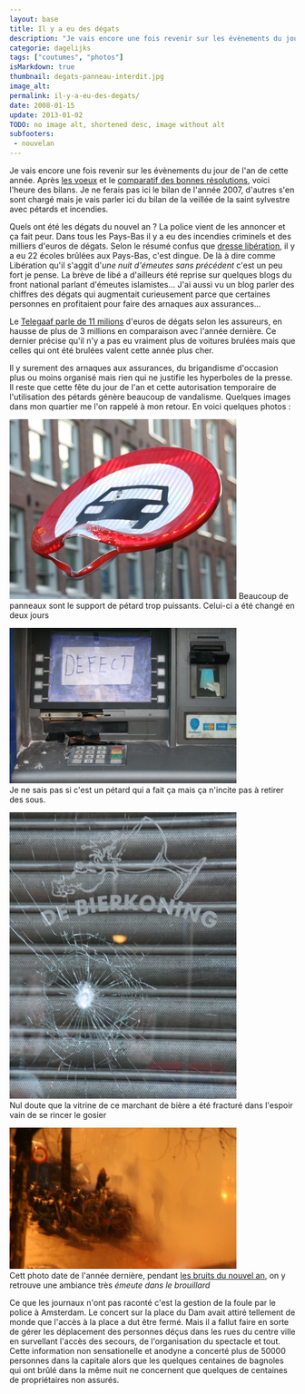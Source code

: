 ```yaml
---
layout: base
title: Il y a eu des dégats
description: "Je vais encore une fois revenir sur les évènements du jour de l'an de cette année. Après les voeux et le comparatif des bonnes résolutions, voici l'heure d"
categorie: dagelijks
tags: ["coutumes", "photos"]
isMarkdown: true
thumbnail: degats-panneau-interdit.jpg
image_alt: 
permalink: il-y-a-eu-des-degats/
date: 2008-01-15
update: 2013-01-02
TODO: no image alt, shortened desc, image without alt
subfooters:
 - nouvelan
---
```


Je vais encore une fois revenir sur les évènements du jour de l'an de cette année. Après [les voeux](/meilleurs-voeux-nouvelle-annee) et le [comparatif des bonnes résolutions](/deux-nouvelles-annees), voici l'heure des bilans. Je ne ferais pas ici le bilan de l'année 2007, d'autres s'en sont chargé mais je vais parler ici du bilan de la veillée de la saint sylvestre avec pétards et incendies.

Quels ont été les dégats du nouvel an ? La police vient de les annoncer et ça fait peur. Dans tous les Pays-Bas il y a eu des incendies criminels et des milliers d'euros de dégats. Selon le résumé confus que [dresse libération](http://www.liberation.fr/actualite/monde/303179.FR.php), il y a eu 22 écoles brûlées aux Pays-Bas, c'est dingue. De là à dire comme Libération qu'il s'aggit d'*une nuit d'émeutes sans précédent* c'est un peu fort je pense. La brève de libé a d'ailleurs été reprise sur quelques blogs du front national parlant d'émeutes islamistes... J'ai aussi vu un blog parler des chiffres des dégats qui augmentait curieusement parce que certaines personnes en profitaient pour faire des arnaques aux assurances...

Le [Telegaaf parle de 11 milions](http://www.telegraaf.nl/binnenland/2929749/_Schade_jaarwisseling_11_miljoen**.html?p=5,1) d'euros de dégats selon les assureurs, en hausse de plus de 3 millions en comparaison avec l'année dernière. Ce dernier précise qu'il n'y a pas eu vraiment plus de voitures brulées mais que celles qui ont été brulées valent cette année plus cher.

Il y surement des arnaques aux assurances, du brigandisme d'occasion plus ou moins organisé mais rien qui ne justifie les hyperboles de la presse. Il reste que cette fête du jour de l'an et cette autorisation temporaire de l'utilisation des pétards génère beaucoup de vandalisme. Quelques images dans mon quartier me l'on rappelé à mon retour. En voici quelques photos :

<!-- HTML -->
<div class="flex flex-col items-center">

![panneau interdit explosé](degats-panneau-interdit.jpg)
Beaucoup de panneaux sont le support de pétard trop puissants. Celui-ci a été changé en deux jours

![DAB hors service](degats-distributeur-billets.jpg)  
Je ne sais pas si c'est un pétard qui a fait ça mais ça n'incite pas à retirer des sous.

![viitrine avec impact](degats-vitrine.jpg)  
Nul doute que la vitrine de ce marchant de bière a été fracturé dans l'espoir vain de se rincer le gosier

![rue enfumée](emeutes-de-ma-rue.jpg)  
Cett photo date de l'année dernière, pendant [les bruits du nouvel an](/les-bruits-du-nouvel-an), on y retrouve une ambiance très *émeute dans le brouillard*

<!-- HTML -->
</div>


Ce que les journaux n'ont pas raconté c'est la gestion de la foule par le police à Amsterdam. Le concert sur la place du Dam avait attiré tellement de monde que l'accès à la place a dut être fermé. Mais il a fallut faire en sorte de gérer les déplacement des personnes déçus dans les rues du centre ville en survellant l'accès des secours, de l'organisation du spectacle et tout. Cette information non sensationelle et anodyne a concerté plus de 50000 personnes dans la capitale alors que les quelques centaines de bagnoles qui ont brûlé dans la même nuit ne concernent que quelques de centaines de propriétaires non assurés.


<!-- post notes:
http://fnvilleurbanne.hautetfort.com/archive/2008/01/12/bilan-de-la-saint-sylvestre-aux-pays-bas-22-ecoles-brules-pa.html 
$$Surement aussi quelques illuminés exercent des violences anti-système avec des motivations religieuses mais il me semble qu'il n'y a rien là qui justifie les propos de malades que j'ai lu ça et là.$$
--->
